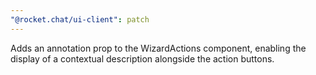 ```yaml
---
"@rocket.chat/ui-client": patch
---
```


Adds an annotation prop to the WizardActions component, enabling the display of a contextual description alongside the action buttons.
